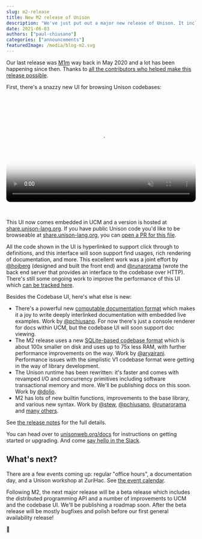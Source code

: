 ```yaml
---
slug: m2-release
title: New M2 release of Unison
description: "We've just put out a major new release of Unison. It includes a snazzy new UI for browsing Unison codebases, a new computable documentation format, a new faster runtime, and a new SQLite-based codebase format that substantially improves codebase performance."
date: 2021-06-03
authors: ["paul-chiusano"]
categories: ["announcements"]
featuredImage: /media/blog-m2.svg
---
```


Our last release was [M1m](https://github.com/unisonweb/unison/releases/tag/release%2FM1m) way back in May 2020 and a lot has been happening since then. Thanks to [all the contributors who helped make this release possible](https://github.com/unisonweb/unison/blob/trunk/CONTRIBUTORS.markdown).

First, there's a snazzy new UI for browsing Unison codebases: 

<br />

<video style="border-radius: 10px;" controls muted width="100%" src="/media/unison-share-demo-m2.mp4" poster="/media/unison-share-demo-m2.png"></video>

<br />

This UI now comes embedded in UCM and a version is hosted at [share.unison-lang.org](http://share.unison-lang.org). If you have public Unison code you'd like to be browseable at [share.unison-lang.org](http://share.unison-lang.org), you can [open a PR for this file](https://github.com/unisonweb/shipwright/edit/trunk/files/initialize-codebase.sh).

All the code shown in the UI is hyperlinked to support click through to definitions, and this interface will soon support find usages, rich rendering of documentation, and more. This excellent work was a joint effort by [@hojberg](https://github.com/hojberg) (designed and built the front end) and [@runarorama](https://github.com/runarorama) (wrote the back end server that provides an interface to the codebase over HTTP). There's still some ongoing work to improve the performance of this UI which [can be tracked here](https://github.com/unisonweb/unison/issues/2045).

Besides the Codebase UI, here's what else is new:

- There's a powerful new [computable documentation format](/docs/documentation) which makes it a joy to write deeply interlinked documentation with embedded live examples. Work by [@pchiusano](https://github.com/pchiusano). For now there's just a console renderer for docs within UCM, but the codebase UI will soon support doc viewing.
- The M2 release uses a new [SQLite-based codebase format](https://github.com/unisonweb/unison/blob/trunk/docs/repoformats/v2.markdown) which is about 100x smaller on disk and uses up to 75x less RAM, with further performance improvements on the way. Work by [@aryairani](https://github.com/aryairani). Performance issues with the simplistic V1 codebase format were getting in the way of library development.
- The Unison runtime has been rewritten: it's faster and comes with revamped I/O and concurrency primitives including software transactional memory and more. We'll be publishing docs on this soon. Work by [@dolio](https://github.com/dolio).
- M2 has lots of new builtin functions, improvements to the base library, and various new syntax. Work by [@stew](https://github.com/stew), [@pchiusano](https://github.com/pchiusano), [@runarorama](https://github.com/runarorama) and [many others](https://github.com/unisonweb/unison/blob/trunk/CONTRIBUTORS.markdown).

See [the release notes](https://github.com/unisonweb/unison/issues/1930) for the full details.

You can head over to [unisonweb.org/docs](http://unisonweb.org/docs) for instructions on getting started or upgrading. And come [say hello in the Slack](https://unisonweb.org/slack).

## What's next?

There are a few events coming up: regular "office hours", a documentation day, and a Unison workshop at ZuriHac. See [the event calendar](/calendar).

Following M2, the next major release will be a beta release which includes the distributed programming API and a number of improvements to UCM and the codebase UI. We'll be publishing a roadmap soon. After the beta release will be mostly bugfixes and polish before our first general availability release!

🌻
